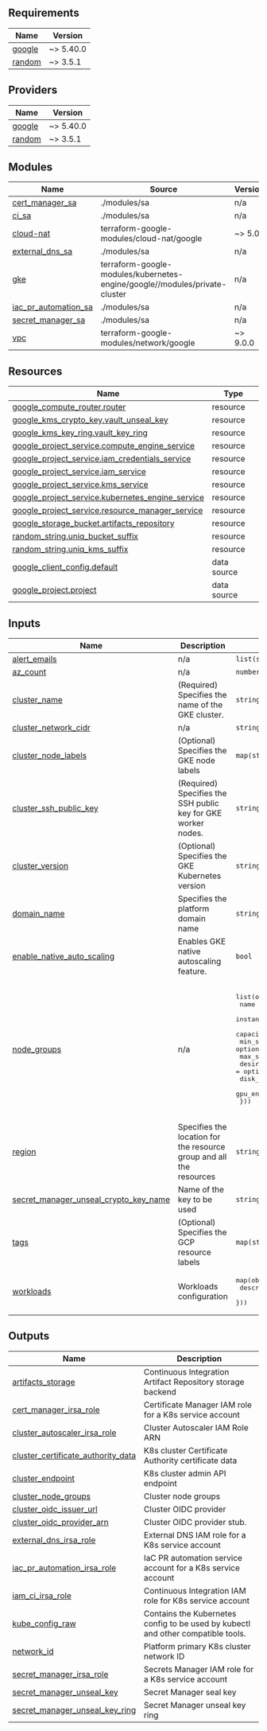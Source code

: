 <!-- BEGIN_TF_DOCS -->
## Requirements

| Name | Version |
|------|---------|
| <a name="requirement_google"></a> [google](#requirement\_google) | ~> 5.40.0 |
| <a name="requirement_random"></a> [random](#requirement\_random) | ~> 3.5.1 |

## Providers

| Name | Version |
|------|---------|
| <a name="provider_google"></a> [google](#provider\_google) | ~> 5.40.0 |
| <a name="provider_random"></a> [random](#provider\_random) | ~> 3.5.1 |

## Modules

| Name | Source | Version |
|------|--------|---------|
| <a name="module_cert_manager_sa"></a> [cert\_manager\_sa](#module\_cert\_manager\_sa) | ./modules/sa | n/a |
| <a name="module_ci_sa"></a> [ci\_sa](#module\_ci\_sa) | ./modules/sa | n/a |
| <a name="module_cloud-nat"></a> [cloud-nat](#module\_cloud-nat) | terraform-google-modules/cloud-nat/google | ~> 5.0 |
| <a name="module_external_dns_sa"></a> [external\_dns\_sa](#module\_external\_dns\_sa) | ./modules/sa | n/a |
| <a name="module_gke"></a> [gke](#module\_gke) | terraform-google-modules/kubernetes-engine/google//modules/private-cluster | n/a |
| <a name="module_iac_pr_automation_sa"></a> [iac\_pr\_automation\_sa](#module\_iac\_pr\_automation\_sa) | ./modules/sa | n/a |
| <a name="module_secret_manager_sa"></a> [secret\_manager\_sa](#module\_secret\_manager\_sa) | ./modules/sa | n/a |
| <a name="module_vpc"></a> [vpc](#module\_vpc) | terraform-google-modules/network/google | ~> 9.0.0 |

## Resources

| Name | Type |
|------|------|
| [google_compute_router.router](https://registry.terraform.io/providers/hashicorp/google/latest/docs/resources/compute_router) | resource |
| [google_kms_crypto_key.vault_unseal_key](https://registry.terraform.io/providers/hashicorp/google/latest/docs/resources/kms_crypto_key) | resource |
| [google_kms_key_ring.vault_key_ring](https://registry.terraform.io/providers/hashicorp/google/latest/docs/resources/kms_key_ring) | resource |
| [google_project_service.compute_engine_service](https://registry.terraform.io/providers/hashicorp/google/latest/docs/resources/project_service) | resource |
| [google_project_service.iam_credentials_service](https://registry.terraform.io/providers/hashicorp/google/latest/docs/resources/project_service) | resource |
| [google_project_service.iam_service](https://registry.terraform.io/providers/hashicorp/google/latest/docs/resources/project_service) | resource |
| [google_project_service.kms_service](https://registry.terraform.io/providers/hashicorp/google/latest/docs/resources/project_service) | resource |
| [google_project_service.kubernetes_engine_service](https://registry.terraform.io/providers/hashicorp/google/latest/docs/resources/project_service) | resource |
| [google_project_service.resource_manager_service](https://registry.terraform.io/providers/hashicorp/google/latest/docs/resources/project_service) | resource |
| [google_storage_bucket.artifacts_repository](https://registry.terraform.io/providers/hashicorp/google/latest/docs/resources/storage_bucket) | resource |
| [random_string.uniq_bucket_suffix](https://registry.terraform.io/providers/hashicorp/random/latest/docs/resources/string) | resource |
| [random_string.uniq_kms_suffix](https://registry.terraform.io/providers/hashicorp/random/latest/docs/resources/string) | resource |
| [google_client_config.default](https://registry.terraform.io/providers/hashicorp/google/latest/docs/data-sources/client_config) | data source |
| [google_project.project](https://registry.terraform.io/providers/hashicorp/google/latest/docs/data-sources/project) | data source |

## Inputs

| Name | Description | Type | Default | Required |
|------|-------------|------|---------|:--------:|
| <a name="input_alert_emails"></a> [alert\_emails](#input\_alert\_emails) | n/a | `list(string)` | `[]` | no |
| <a name="input_az_count"></a> [az\_count](#input\_az\_count) | n/a | `number` | `1` | no |
| <a name="input_cluster_name"></a> [cluster\_name](#input\_cluster\_name) | (Required) Specifies the name of the GKE cluster. | `string` | `"cgdevx"` | no |
| <a name="input_cluster_network_cidr"></a> [cluster\_network\_cidr](#input\_cluster\_network\_cidr) | n/a | `string` | `"10.0.0.0/16"` | no |
| <a name="input_cluster_node_labels"></a> [cluster\_node\_labels](#input\_cluster\_node\_labels) | (Optional) Specifies the GKE node labels | `map(string)` | <pre>{<br>  "provisioned-by": "cg-devx"<br>}</pre> | no |
| <a name="input_cluster_ssh_public_key"></a> [cluster\_ssh\_public\_key](#input\_cluster\_ssh\_public\_key) | (Required) Specifies the SSH public key for GKE worker nodes. | `string` | `""` | no |
| <a name="input_cluster_version"></a> [cluster\_version](#input\_cluster\_version) | (Optional) Specifies the GKE Kubernetes version | `string` | `"1.30"` | no |
| <a name="input_domain_name"></a> [domain\_name](#input\_domain\_name) | Specifies the platform domain name | `string` | n/a | yes |
| <a name="input_enable_native_auto_scaling"></a> [enable\_native\_auto\_scaling](#input\_enable\_native\_auto\_scaling) | Enables GKE native autoscaling feature. | `bool` | `false` | no |
| <a name="input_node_groups"></a> [node\_groups](#input\_node\_groups) | n/a | <pre>list(object({<br>    name           = optional(string, "default")<br>    instance_types = optional(list(string), ["n2-standard-2"])<br>    capacity_type  = optional(string, "Regular")<br>    min_size       = optional(number, 1)<br>    max_size       = optional(number, 5)<br>    desired_size   = optional(number, 3)<br>    disk_size      = optional(number, 50)<br>    gpu_enabled    = optional(bool, false)<br>  }))</pre> | <pre>[<br>  {<br>    "capacity_type": "on_demand",<br>    "desired_size": 3,<br>    "disk_size": 50,<br>    "gpu_enabled": false,<br>    "instance_types": [<br>      "n2-standard-2"<br>    ],<br>    "max_size": 5,<br>    "min_size": 1,<br>    "name": "default"<br>  }<br>]</pre> | no |
| <a name="input_region"></a> [region](#input\_region) | Specifies the location for the resource group and all the resources | `string` | `"us-central1"` | no |
| <a name="input_secret_manager_unseal_crypto_key_name"></a> [secret\_manager\_unseal\_crypto\_key\_name](#input\_secret\_manager\_unseal\_crypto\_key\_name) | Name of the key to be used | `string` | `"vault-unseal"` | no |
| <a name="input_tags"></a> [tags](#input\_tags) | (Optional) Specifies the GCP resource labels | `map(string)` | <pre>{<br>  "ProvisionedBy": "CGDevX"<br>}</pre> | no |
| <a name="input_workloads"></a> [workloads](#input\_workloads) | Workloads configuration | <pre>map(object({<br>    description = optional(string, "")<br>  }))</pre> | `{}` | no |

## Outputs

| Name | Description |
|------|-------------|
| <a name="output_artifacts_storage"></a> [artifacts\_storage](#output\_artifacts\_storage) | Continuous Integration Artifact Repository storage backend |
| <a name="output_cert_manager_irsa_role"></a> [cert\_manager\_irsa\_role](#output\_cert\_manager\_irsa\_role) | Certificate Manager IAM role for a K8s service account |
| <a name="output_cluster_autoscaler_irsa_role"></a> [cluster\_autoscaler\_irsa\_role](#output\_cluster\_autoscaler\_irsa\_role) | Cluster Autoscaler IAM Role ARN |
| <a name="output_cluster_certificate_authority_data"></a> [cluster\_certificate\_authority\_data](#output\_cluster\_certificate\_authority\_data) | K8s cluster Certificate Authority certificate data |
| <a name="output_cluster_endpoint"></a> [cluster\_endpoint](#output\_cluster\_endpoint) | K8s cluster admin API endpoint |
| <a name="output_cluster_node_groups"></a> [cluster\_node\_groups](#output\_cluster\_node\_groups) | Cluster node groups |
| <a name="output_cluster_oidc_issuer_url"></a> [cluster\_oidc\_issuer\_url](#output\_cluster\_oidc\_issuer\_url) | Cluster OIDC provider |
| <a name="output_cluster_oidc_provider_arn"></a> [cluster\_oidc\_provider\_arn](#output\_cluster\_oidc\_provider\_arn) | Cluster OIDC provider stub. |
| <a name="output_external_dns_irsa_role"></a> [external\_dns\_irsa\_role](#output\_external\_dns\_irsa\_role) | External DNS IAM role for a K8s service account |
| <a name="output_iac_pr_automation_irsa_role"></a> [iac\_pr\_automation\_irsa\_role](#output\_iac\_pr\_automation\_irsa\_role) | IaC PR automation service account for a K8s service account |
| <a name="output_iam_ci_irsa_role"></a> [iam\_ci\_irsa\_role](#output\_iam\_ci\_irsa\_role) | Continuous Integration IAM role for K8s service account |
| <a name="output_kube_config_raw"></a> [kube\_config\_raw](#output\_kube\_config\_raw) | Contains the Kubernetes config to be used by kubectl and other compatible tools. |
| <a name="output_network_id"></a> [network\_id](#output\_network\_id) | Platform primary K8s cluster network ID |
| <a name="output_secret_manager_irsa_role"></a> [secret\_manager\_irsa\_role](#output\_secret\_manager\_irsa\_role) | Secrets Manager IAM role for a K8s service account |
| <a name="output_secret_manager_unseal_key"></a> [secret\_manager\_unseal\_key](#output\_secret\_manager\_unseal\_key) | Secret Manager seal key |
| <a name="output_secret_manager_unseal_key_ring"></a> [secret\_manager\_unseal\_key\_ring](#output\_secret\_manager\_unseal\_key\_ring) | Secret Manager unseal key ring |
<!-- END_TF_DOCS -->